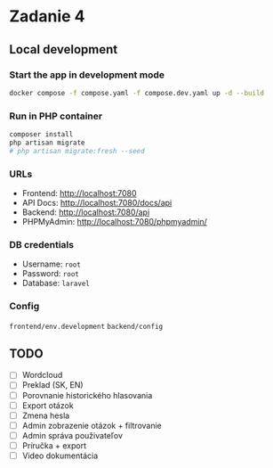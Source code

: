 # Zadanie 4

## Local development

### Start the app in development mode
```bash
docker compose -f compose.yaml -f compose.dev.yaml up -d --build
```

### Run in PHP container
```bash
composer install
php artisan migrate
# php artisan migrate:fresh --seed
```

### URLs
- Frontend: [http://localhost:7080](http://localhost:7080)
- API Docs: [http://localhost:7080/docs/api](http://localhost:7080/docs/api)
- Backend: [http://localhost:7080/api](http://localhost:7080/api)
- PHPMyAdmin: [http://localhost:7080/phpmyadmin/](http://localhost:7080/phpmyadmin/)

### DB credentials
- Username: `root`
- Password: `root`
- Database: `laravel`

### Config
`frontend/env.development`
`backend/config`

## TODO
- [ ] Wordcloud
- [ ] Preklad (SK, EN)
- [ ] Porovnanie historického hlasovania
- [ ] Export otázok
- [ ] Zmena hesla
- [ ] Admin zobrazenie otázok + filtrovanie
- [ ] Admin správa použivateľov
- [ ] Príručka + export
- [ ] Video dokumentácia
